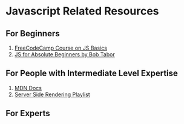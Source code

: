 # Javascript Related Resources

## For Beginners

1.  [FreeCodeCamp Course on JS Basics](https://medium.freecodecamp.com/my-giant-javascript-basics-course-is-now-live-on-youtube-and-its-100-free-9020a21bbc27)
1.  [JS for Absolute Beginners by Bob Tabor](https://www.youtube.com/watch?v=YMvzfQSI6pQ)

## For People with Intermediate Level Expertise

1.  [MDN Docs](https://developer.mozilla.org/bm/docs/Web/JavaScript)
1.  [Server Side Rendering Playlist](https://www.youtube.com/watch?v=nbTn1czE2L8&index=1&list=PLl-K7zZEsYLkbvTj8AUUCfBO7DoEHJ-ME)

## For Experts
